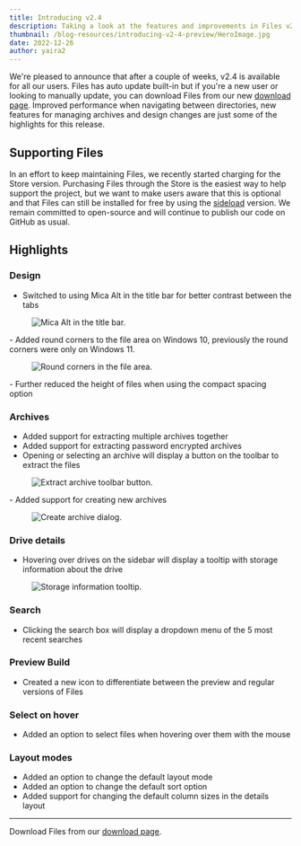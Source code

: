 ```yaml
---
title: Introducing v2.4
description: Taking a look at the features and improvements in Files v2.4
thumbnail: /blog-resources/introducing-v2-4-preview/HeroImage.jpg
date: 2022-12-26
author: yaira2
---
```


We're pleased to announce that after a couple of weeks, v2.4 is available for all our users. Files has auto update built-in but if you're a new user or looking to manually update, you can download Files from our new [download page](/download/). Improved performance when navigating between directories, new features for managing archives and design changes are just some of the highlights for this release.

## Supporting Files

In an effort to keep maintaining Files, we recently started charging for the Store version. Purchasing Files through the Store is the easiest way to help support the project, but we want to make users aware that this is optional and that Files can still be installed for free by using the [sideload](/download/) version. We remain committed to open-source and will continue to publish our code on GitHub as usual.

## Highlights

### Design

- Switched to using Mica Alt in the title bar for better contrast between the tabs
<figure class="margin-bottom">
    <img src="/blog-resources/filesv2-4/MicaAlt.png" alt="Mica Alt in the title bar." />
</figure>
- Added round corners to the file area on Windows 10, previously the round corners were only on Windows 11.
<figure class="margin-bottom">
    <img src="/blog-resources/filesv2-4/RoundCorners.png" alt="Round corners in the file area." />
</figure>
- Further reduced the height of files when using the compact spacing option

### Archives

- Added support for extracting multiple archives together
- Added support for extracting password encrypted archives
- Opening or selecting an archive will display a button on the toolbar to extract the files
<figure class="margin-bottom">
    <img src="/blog-resources/filesv2-4/ExtractArchive.png" alt="Extract archive toolbar button." />
</figure>
- Added support for creating new archives
<figure class="margin-bottom">
    <img src="/blog-resources/filesv2-4/CreateArchive.png" alt="Create archive dialog." />
</figure>

### Drive details

- Hovering over drives on the sidebar will display a tooltip with storage information about the drive
<figure class="margin-bottom">
    <img src="/blog-resources/filesv2-4/StorageInformation.png" alt="Storage information tooltip." />
</figure>

### Search

- Clicking the search box will display a dropdown menu of the 5 most recent searches

### Preview Build

- Created a new icon to differentiate between the preview and regular versions of Files

### Select on hover

- Added an option to select files when hovering over them with the mouse

### Layout modes

- Added an option to change the default layout mode
- Added an option to change the default sort option
- Added support for changing the default column sizes in the details layout

---

Download Files from our [download page](/download/).
